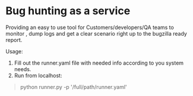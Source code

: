 # Bug hunting as a service

Providing an easy to use tool for Customers/developers/QA teams to monitor ,
dump logs and get a clear scenario right up to the bugzilla ready report.

Usage:
1) Fill out the runner.yaml file with needed info according to you system needs.
2) Run from localhost:
> python runner.py -p '/full/path/runner.yaml'
